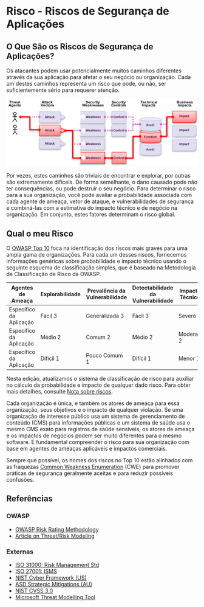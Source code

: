 # Risco - Riscos de Segurança de Aplicações

##  O Que São os Riscos de Segurança de Aplicações?

Os atacantes podem usar potencialmente muitos caminhos diferentes através da sua aplicação para afetar o seu negócio ou organização. Cada um destes caminhos representa um risco que pode, ou não, ser suficientemente sério para requerer atenção.

![App Security Risks](images/0x10-risk-1.png)

Por vezes, estes caminhos são triviais de encontrar e explorar, por outras são extremamente difíceis. De forma semelhante, o dano causado pode não ter consequências, ou pode destruir o seu negócio. Para determinar o risco para a sua organização, você pode avaliar a probabilidade associada com cada agente de ameaça, vetor de ataque, e vulnerabilidades de segurança e combiná-las com a estimativa do impacto técnico e de negócio na organização.  Em conjunto, estes fatores determinam o risco global.

## Qual o meu Risco

O [OWASP Top 10](https://owasp.org/www-project-top-ten/) foca na identificação dos riscos mais graves para uma ampla gama de organizações. Para cada um desses riscos, fornecemos informações genéricas sobre probabilidade e impacto técnico usando o seguinte esquema de classificação simples, que é baseado na Metodologia de Classificação de Risco da OWASP.

| Agentes de Ameaça | Explorabilidade | Prevalência da Vulnerabilidade | Detectabilidade da Vulnerabilidade | Impactos Técnicos | Impactos de Negócio |
| -- | -- | -- | -- | -- | -- |
| Específico da Aplicação | Fácil 3 | Generalizada 3 | Fácil 3 | Severo 3 | Específicos da Aplicação/Negócio |
| Específico da Aplicação | Médio 2 | Comum 2 | Médio 2 | Moderado 2 | Específicos da Aplicação/Negócio |
| Específico da Aplicação | Difícil 1 | Pouco Comum 1 | Difícil 1 | Menor 1 | Específicos da Aplicação/Negócio |

Nesta edição, atualizamos o sistema de classificação de risco para auxiliar no cálculo da probabilidade e impacto de qualquer dado risco. Para obter mais detalhes, consulte [Nota sobre riscos](0xc0-note-about-risks.md).

Cada organização é única, e também os atores de ameaça para essa organização, seus objetivos e o impacto de qualquer violação. Se uma organização de interesse público usa um sistema de gerenciamento de conteúdo (CMS) para informações públicas e um sistema de saúde usa o mesmo CMS exato para registros de saúde sensíveis, os atores de ameaça e os impactos de negócios podem ser muito diferentes para o mesmo software. É fundamental compreender o risco para sua organização com base em agentes de ameaças aplicáveis e impactos comerciais.

Sempre que possível, os nomes dos riscos no Top 10 estão alinhados com as fraquezas [Common Weakness Enumeration](https://cwe.mitre.org/) (CWE) para promover práticas de segurança geralmente aceitas e para reduzir possíveis confusões.

## Referências

### OWASP

* [OWASP Risk Rating Methodology](https://owasp.org/www-community/OWASP_Risk_Rating_Methodology)
* [Article on Threat/Risk Modeling](https://owasp.org/www-community/Threat_Modeling)

### Externas

* [ISO 31000: Risk Management Std](https://www.iso.org/iso-31000-risk-management.html)
* [ISO 27001: ISMS](https://www.iso.org/isoiec-27001-information-security.html)
* [NIST Cyber Framework (US)](https://www.nist.gov/cyberframework)
* [ASD Strategic Mitigations (AU)](https://www.cyber.gov.au/acsc/view-all-content/publications/strategies-mitigate-cyber-security-incidents)
* [NIST CVSS 3.0](https://nvd.nist.gov/vuln-metrics/cvss/v3-calculator)
* [Microsoft Threat Modelling Tool](https://www.microsoft.com/en-us/download/details.aspx?id=49168)
